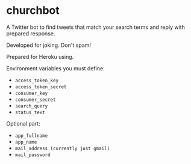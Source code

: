 # churchbot

A Twitter bot to find tweets that match your search terms and reply with prepared response.

Developed for joking. Don't spam!

Prepared for Heroku using.

Environment variables you must define:
- `access_token_key`
- `access_token_secret`
- `consumer_key`
- `consumer_secret`
- `search_query`
- `status_text`

Optional part:
- `app_fullname`
- `app_name`
- `mail_address (currently just gmail)`
- `mail_password`

